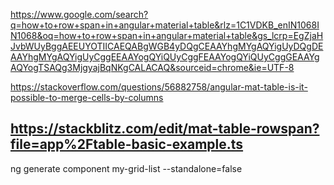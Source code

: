 https://www.google.com/search?q=how+to+row+span+in+angular+material+table&rlz=1C1VDKB_enIN1068IN1068&oq=how+to+row+span+in+angular+material+table&gs_lcrp=EgZjaHJvbWUyBggAEEUYOTIICAEQABgWGB4yDQgCEAAYhgMYgAQYigUyDQgDEAAYhgMYgAQYigUyCggEEAAYogQYiQUyCggFEAAYogQYiQUyCggGEAAYgAQYogTSAQg3MjgyajBqNKgCALACAQ&sourceid=chrome&ie=UTF-8


https://stackoverflow.com/questions/56882758/angular-mat-table-is-it-possible-to-merge-cells-by-columns

https://stackblitz.com/edit/mat-table-rowspan?file=app%2Ftable-basic-example.ts
------------------------------------

ng generate component my-grid-list --standalone=false
